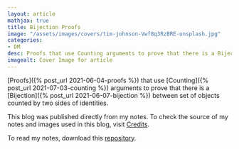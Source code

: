```yaml
---
layout: article
mathjax: true
title: Bijection Proofs
image: "/assets/images/covers/tim-johnson-Vwf8q3RzBRE-unsplash.jpg"
categories:
- DM
desc: Proofs that use Counting arguments to prove that there is a Bijection between set of objects counted by two sides of identities. 
imagealt: Cover Image for article
---
```


[Proofs]({% post_url 2021-06-04-proofs %}) that use [Counting]({% post_url 2021-07-03-counting %}) arguments to prove that there is a [Bijection]({% post_url 2021-06-07-bijection %}) between set of objects counted by two sides of identities.

This blog was published directly from my notes.
To check the source of my notes and images used in this blog, visit <a href="/credits.html" target="_blank">Credits</a>.

To read my notes, download this <a href="https://github.com/bovem/CS" target="blank">repository</a>.